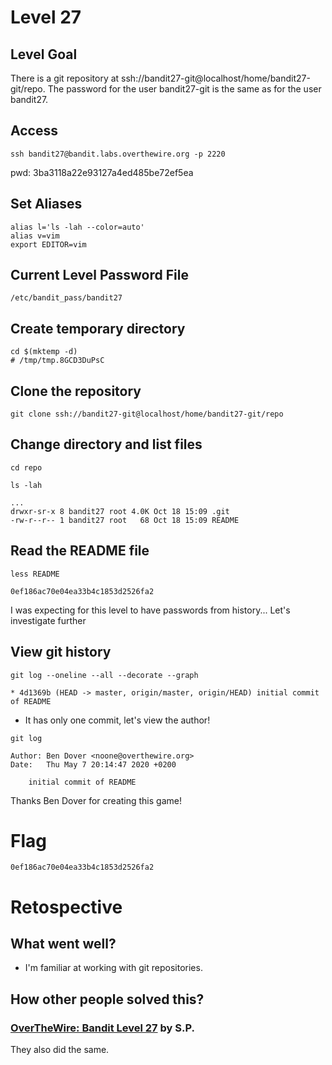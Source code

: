 # Level 27

## Level Goal
There is a git repository at
ssh://bandit27-git@localhost/home/bandit27-git/repo.
The password for the user bandit27-git is the same as for the user bandit27.

## Access
```
ssh bandit27@bandit.labs.overthewire.org -p 2220
```
pwd: 3ba3118a22e93127a4ed485be72ef5ea

## Set Aliases
```
alias l='ls -lah --color=auto'
alias v=vim
export EDITOR=vim
```

## Current Level Password File
```
/etc/bandit_pass/bandit27
```

## Create temporary directory
```
cd $(mktemp -d)
# /tmp/tmp.8GCD3DuPsC
```

## Clone the repository
```
git clone ssh://bandit27-git@localhost/home/bandit27-git/repo
```

## Change directory and list files
```
cd repo

ls -lah

...
drwxr-sr-x 8 bandit27 root 4.0K Oct 18 15:09 .git
-rw-r--r-- 1 bandit27 root   68 Oct 18 15:09 README
```

## Read the README file
```
less README

0ef186ac70e04ea33b4c1853d2526fa2
```
I was expecting for this level to have passwords from history...
Let's investigate further

## View git history
```
git log --oneline --all --decorate --graph

* 4d1369b (HEAD -> master, origin/master, origin/HEAD) initial commit of README
```
- It has only one commit, let's view the author!
```
git log

Author: Ben Dover <noone@overthewire.org>
Date:   Thu May 7 20:14:47 2020 +0200

    initial commit of README
```
Thanks Ben Dover for creating this game!

# Flag
```
0ef186ac70e04ea33b4c1853d2526fa2
```

# Retospective

## What went well?
- I'm familiar at working with git repositories.

## How other people solved this?

### [OverTheWire: Bandit Level 27](https://medium.com/secttp/overthewire-bandit-level-27-41b35918d637) by S.P.

They also did the same.

